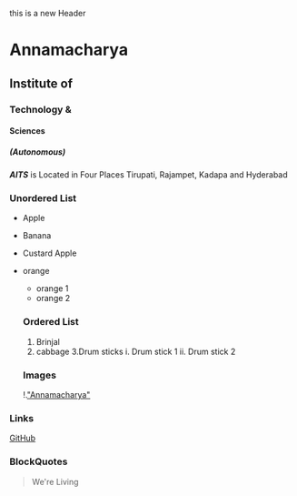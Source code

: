 this is a new Header
# Annamacharya
## Institute of
### Technology &
#### Sciences
##### (Autonomous)

***AITS*** is Located in Four Places Tirupati, Rajampet, Kadapa and Hyderabad

### Unordered List
* Apple
* Banana
* Custard Apple
* orange
   *  orange 1
   *  orange 2
   
   ### Ordered List
   1. Brinjal
   2. cabbage
   3.Drum sticks
    i. Drum stick 1
    ii. Drum stick 2
    
    ### Images
    !.["Annamacharya"](https://anudinam.org/wp-content/uploads/2012/05/Annamacharya.jpg)

### Links
[GitHub](http://github.com)

### BlockQuotes
> We're Living
